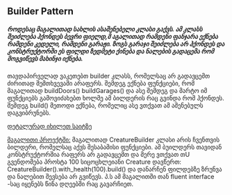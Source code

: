 ## Builder Pattern
##### როდესაც მაგალითად სახლის ასაშენებელი კლასი გაქვს. ამ კლასს შეიძლება ჰქონდეს ბევრი ფიელდ,მ აგალითად რამდენი ფანჯარა ექნება რამდენი კედელი, რამდენი გარაჟი. ზოგს გარაჯი შეიძლება არ ჰქონდეს და კონსტრუქტორში ეს ფილდი ზედმეტი ქინება და ნალების გადაცემა რომ მოგვიწევს მახინჯი იქნება. 

თავდაპირველად ვაკეთებთ builder კლასს, რომელსაც არ გადავცემთ ძირითად შემთხვევაში არაფერს. შემდეგ ექნება ფუნქციები, რომ მაგალითად buildDoors() buildGarages() და ასე შემდეგ და მარტო იმ ფუნქციებს გამოვიძახებთ ხოლმე ამ ბილდერის რაც გვინდა რომ ჰქონდეს. შემდეგ build() მეთოდი ექნება, რომელიც ასე ვთქვათ ამ აშენებულს დაგვიბრუნებს. 

[დეტალურად იხილეთ საიტზე](https://refactoring.guru/design-patterns/builder)

[მაგალითი პროექტში:](creature.py)
მაგალითად CreatureBuilder კლასი არის ჩვენთვის ბილდერი, რომელსაც აქვს შესაბამისი ფუნქციები. ამ ბუილდერს თავიდან კონსტრუქტორშია რაფერს არ გადავცემთ და მერე ვთქვათ თU გვენდომება პროსტა 100 სიცოცხლეიანი Creature დავწერთ: CreatureBuilder().with_health(100).build() და დანარჩენ ფილდებზე ზრუნვა და ნალებით შევსება არ გვიწევს. პ.ს ამ მაგალითში თან fluent interface -საც იყენებს წინა დღეებში რაც გავარჩიეთ.


